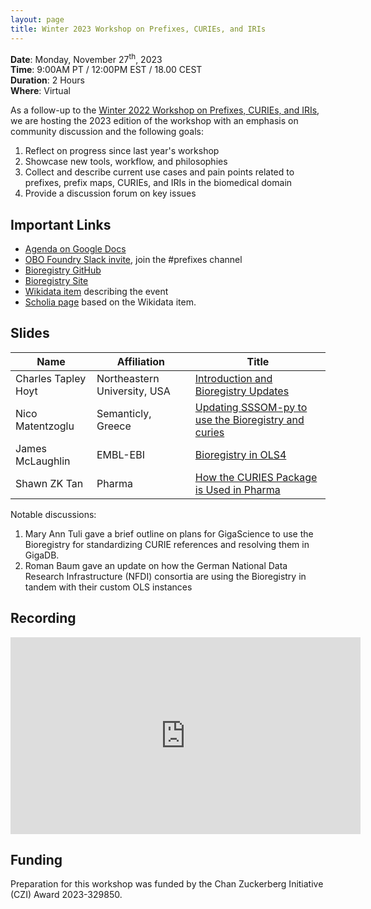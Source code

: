 ```yaml
---
layout: page
title: Winter 2023 Workshop on Prefixes, CURIEs, and IRIs
---
```


**Date**: Monday, November 27<sup>th</sup>, 2023<br />**Time**: 9:00AM PT / 12:00PM EST / 18.00 CEST<br />**Duration**: 2 Hours<br />**Where**: Virtual

As a follow-up to the [Winter 2022 Workshop on Prefixes, CURIEs, and IRIs](WPCI2022.md),
we are hosting the 2023 edition of the workshop with an emphasis on community discussion
and the following goals:

1. Reflect on progress since last year's workshop
2. Showcase new tools, workflow, and philosophies
3. Collect and describe current use cases and pain points related to prefixes, prefix maps, CURIEs, and IRIs in the
   biomedical domain
4. Provide a discussion forum on key issues

## Important Links

- [Agenda on Google Docs](https://bit.ly/wpci2023)
- [OBO Foundry Slack invite](https://obo-communitygroup.slack.com/archives/C023P0Z304T), join the #prefixes channel
- [Bioregistry GitHub](https://github.com/biopragmatics/bioregistry)
- [Bioregistry Site](https://bioregistry.io)
- [Wikidata item](https://bioregistry.io/wikidata:Q123297997) describing the event
- [Scholia page](https://scholia.toolforge.org/event/Q123297997) based on the Wikidata item.

## Slides

| Name                | Affiliation                  | Title                                                                                                                                                      |
|---------------------|------------------------------|------------------------------------------------------------------------------------------------------------------------------------------------------------|
| Charles Tapley Hoyt | Northeastern University, USA | [Introduction and Bioregistry Updates](https://docs.google.com/presentation/d/1SJ-gyoctyX-WLkkULRkUDF25l5CmtZZG3xlWBegDRa8/edit#slide=id.p)                |
| Nico Matentzoglu    | Semanticly, Greece           | [Updating SSSOM-py to use the Bioregistry and curies](https://docs.google.com/presentation/d/1DiSTC_CexpXg2yOwMDVW1_a23lhn6762x_qKsHIbwcQ/edit#slide=id.p) |
| James McLaughlin    | EMBL-EBI                     | [Bioregistry in OLS4](https://docs.google.com/presentation/d/1EzB1l8vDBAVJQFrrWNxsXtfqMCc33qZj6CT7pSFaWTQ/edit#slide=id.g13b4e02a5db_0_0)                  |
| Shawn ZK Tan        | Pharma                       | [How the CURIES Package is Used in Pharma](https://docs.google.com/presentation/d/1IJgp4XHYGZVgZiBPCeH_w7KDYUVtEn-kJXKQTAPg324/edit?usp=sharing)           |

Notable discussions:

1. Mary Ann Tuli gave a brief outline on plans for GigaScience to use the Bioregistry for standardizing CURIE references
   and resolving them in GigaDB.
2. Roman Baum gave an update on how the German National Data Research Infrastructure (NFDI) consortia are using the
   Bioregistry in tandem with their custom OLS instances

## Recording

<iframe width="560" height="315" src="https://www.youtube.com/embed/v9d2txdZWko?si=jkXzEMVjpJ-nbgkX" title="YouTube video player" frameborder="0" allow="accelerometer; autoplay; clipboard-write; encrypted-media; gyroscope; picture-in-picture; web-share" allowfullscreen></iframe>

## Funding

Preparation for this workshop was funded by the Chan Zuckerberg Initiative (CZI) Award 2023-329850.

